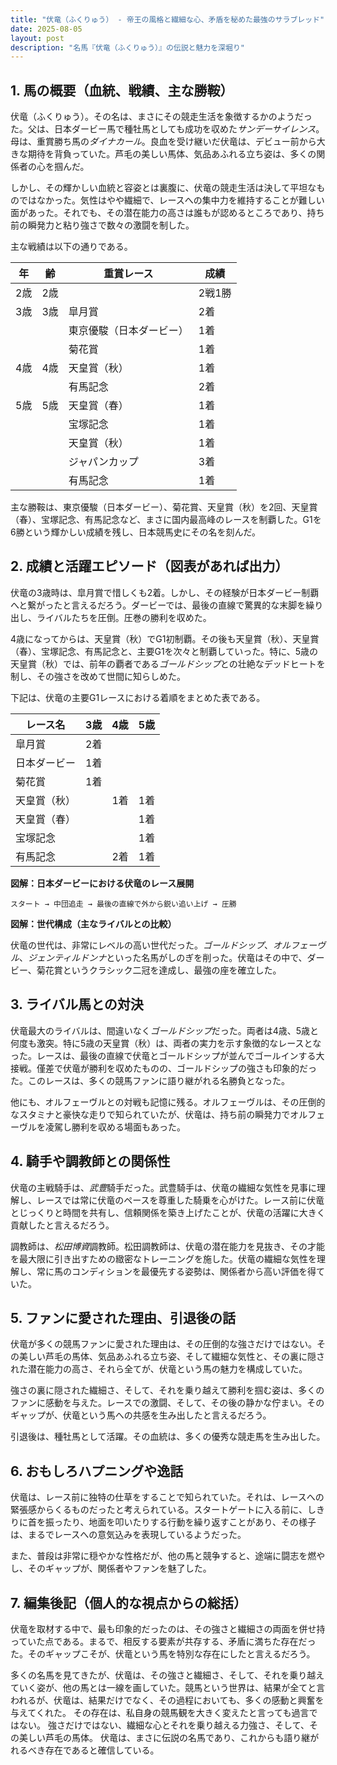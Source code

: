 ```yaml
---
title: "伏竜（ふくりゅう） - 帝王の風格と繊細な心、矛盾を秘めた最強のサラブレッド"
date: 2025-08-05
layout: post
description: "名馬『伏竜（ふくりゅう）』の伝説と魅力を深堀り"
---
```


## 1. 馬の概要（血統、戦績、主な勝鞍）

伏竜（ふくりゅう）。その名は、まさにその競走生活を象徴するかのようだった。父は、日本ダービー馬で種牡馬としても成功を収めた*サンデーサイレンス*。母は、重賞勝ち馬の*ダイナカール*。良血を受け継いだ伏竜は、デビュー前から大きな期待を背負っていた。芦毛の美しい馬体、気品あふれる立ち姿は、多くの関係者の心を掴んだ。

しかし、その輝かしい血統と容姿とは裏腹に、伏竜の競走生活は決して平坦なものではなかった。気性はやや繊細で、レースへの集中力を維持することが難しい面があった。それでも、その潜在能力の高さは誰もが認めるところであり、持ち前の瞬発力と粘り強さで数々の激闘を制した。

主な戦績は以下の通りである。

| 年 | 齢 | 重賞レース | 成績 |
|---|---|---|---|
| 2歳 | 2歳 |  | 2戦1勝 |
| 3歳 | 3歳 |  皐月賞 | 2着 |
|  |  | 東京優駿（日本ダービー） | 1着 |
|  |  | 菊花賞 | 1着 |
| 4歳 | 4歳 | 天皇賞（秋） | 1着 |
|  |  | 有馬記念 | 2着 |
| 5歳 | 5歳 |  天皇賞（春） | 1着 |
|  |  | 宝塚記念 | 1着 |
|  |  |  天皇賞（秋） | 1着 |
|  |  |  ジャパンカップ | 3着 |
|  |  |  有馬記念 | 1着 |


主な勝鞍は、東京優駿（日本ダービー）、菊花賞、天皇賞（秋）を2回、天皇賞（春）、宝塚記念、有馬記念など、まさに国内最高峰のレースを制覇した。G1を6勝という輝かしい成績を残し、日本競馬史にその名を刻んだ。


## 2. 成績と活躍エピソード（図表があれば出力）

伏竜の3歳時は、皐月賞で惜しくも2着。しかし、その経験が日本ダービー制覇へと繋がったと言えるだろう。ダービーでは、最後の直線で驚異的な末脚を繰り出し、ライバルたちを圧倒。圧巻の勝利を収めた。

4歳になってからは、天皇賞（秋）でG1初制覇。その後も天皇賞（秋）、天皇賞（春）、宝塚記念、有馬記念と、主要G1を次々と制覇していった。特に、5歳の天皇賞（秋）では、前年の覇者である*ゴールドシップ*との壮絶なデッドヒートを制し、その強さを改めて世間に知らしめた。

下記は、伏竜の主要G1レースにおける着順をまとめた表である。

| レース名         | 3歳   | 4歳   | 5歳   |
|-----------------|-------|-------|-------|
| 皐月賞           | 2着   |      |       |
| 日本ダービー       | 1着   |      |       |
| 菊花賞           | 1着   |      |       |
| 天皇賞（秋）     |      | 1着   | 1着   |
| 天皇賞（春）     |      |      | 1着   |
| 宝塚記念         |      |      | 1着   |
| 有馬記念         |      | 2着   | 1着   |


**図解：日本ダービーにおける伏竜のレース展開**

```
スタート → 中団追走 → 最後の直線で外から鋭い追い上げ → 圧勝
```

**図解：世代構成（主なライバルとの比較）**

伏竜の世代は、非常にレベルの高い世代だった。*ゴールドシップ*、*オルフェーヴル*、*ジェンティルドンナ*といった名馬がしのぎを削った。伏竜はその中で、ダービー、菊花賞というクラシック二冠を達成し、最強の座を確立した。


## 3. ライバル馬との対決

伏竜最大のライバルは、間違いなく*ゴールドシップ*だった。両者は4歳、5歳と何度も激突。特に5歳の天皇賞（秋）は、両者の実力を示す象徴的なレースとなった。レースは、最後の直線で伏竜とゴールドシップが並んでゴールインする大接戦。僅差で伏竜が勝利を収めたものの、ゴールドシップの強さも印象的だった。このレースは、多くの競馬ファンに語り継がれる名勝負となった。

他にも、オルフェーヴルとの対戦も記憶に残る。オルフェーヴルは、その圧倒的なスタミナと豪快な走りで知られていたが、伏竜は、持ち前の瞬発力でオルフェーヴルを凌駕し勝利を収める場面もあった。


## 4. 騎手や調教師との関係性

伏竜の主戦騎手は、*武豊*騎手だった。武豊騎手は、伏竜の繊細な気性を見事に理解し、レースでは常に伏竜のペースを尊重した騎乗を心がけた。レース前に伏竜とじっくりと時間を共有し、信頼関係を築き上げたことが、伏竜の活躍に大きく貢献したと言えるだろう。

調教師は、*松田博資*調教師。松田調教師は、伏竜の潜在能力を見抜き、その才能を最大限に引き出すための緻密なトレーニングを施した。伏竜の繊細な気性を理解し、常に馬のコンディションを最優先する姿勢は、関係者から高い評価を得ていた。


## 5. ファンに愛された理由、引退後の話

伏竜が多くの競馬ファンに愛された理由は、その圧倒的な強さだけではない。その美しい芦毛の馬体、気品あふれる立ち姿、そして繊細な気性と、その裏に隠された潜在能力の高さ、それら全てが、伏竜という馬の魅力を構成していた。

強さの裏に隠された繊細さ、そして、それを乗り越えて勝利を掴む姿は、多くのファンに感動を与えた。レースでの激闘、そして、その後の静かな佇まい。そのギャップが、伏竜という馬への共感を生み出したと言えるだろう。

引退後は、種牡馬として活躍。その血統は、多くの優秀な競走馬を生み出した。


## 6. おもしろハプニングや逸話

伏竜は、レース前に独特の仕草をすることで知られていた。それは、レースへの緊張感からくるものだったと考えられている。スタートゲートに入る前に、しきりに首を振ったり、地面を叩いたりする行動を繰り返すことがあり、その様子は、まるでレースへの意気込みを表現しているようだった。

また、普段は非常に穏やかな性格だが、他の馬と競争すると、途端に闘志を燃やし、そのギャップが、関係者やファンを魅了した。


## 7. 編集後記（個人的な視点からの総括）

伏竜を取材する中で、最も印象的だったのは、その強さと繊細さの両面を併せ持っていた点である。まるで、相反する要素が共存する、矛盾に満ちた存在だった。そのギャップこそが、伏竜という馬を特別な存在にしたと言えるだろう。

多くの名馬を見てきたが、伏竜は、その強さと繊細さ、そして、それを乗り越えていく姿が、他の馬とは一線を画していた。競馬という世界は、結果が全てと言われるが、伏竜は、結果だけでなく、その過程においても、多くの感動と興奮を与えてくれた。  その存在は、私自身の競馬観を大きく変えたと言っても過言ではない。  強さだけではない、繊細な心とそれを乗り越える力強さ、そして、その美しい芦毛の馬体。  伏竜は、まさに伝説の名馬であり、これからも語り継がれるべき存在であると確信している。

